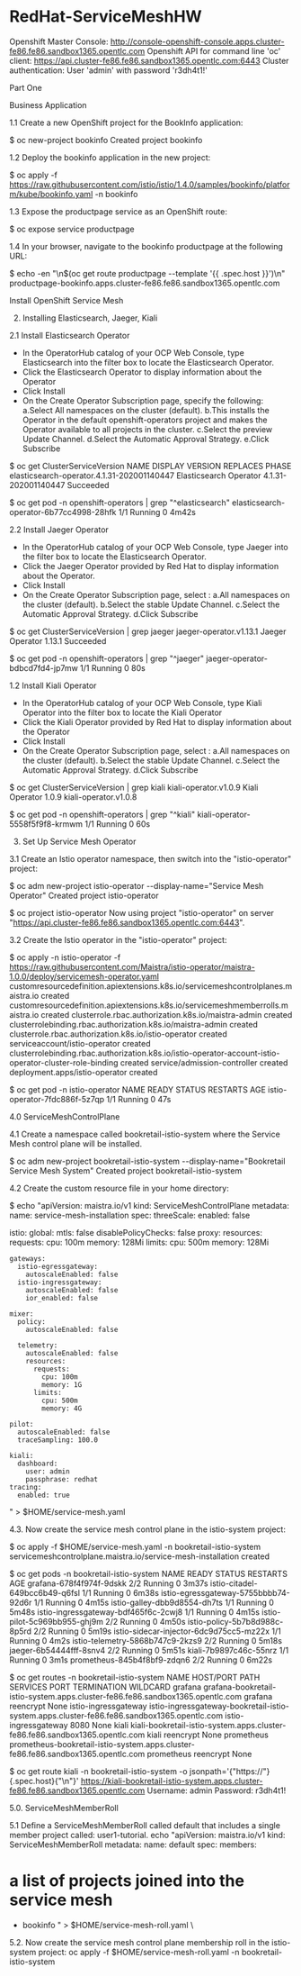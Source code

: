 # RedHat-ServiceMeshHW

Openshift Master Console: http://console-openshift-console.apps.cluster-fe86.fe86.sandbox1365.opentlc.com
Openshift API for command line 'oc' client: https://api.cluster-fe86.fe86.sandbox1365.opentlc.com:6443
Cluster authentication: User 'admin' with password 'r3dh4t1!'

Part One

Business Application

1.1 Create a new OpenShift project for the BookInfo application:

$ oc new-project bookinfo
Created project bookinfo

1.2 Deploy the bookinfo application in the new project:

$ oc apply -f https://raw.githubusercontent.com/istio/istio/1.4.0/samples/bookinfo/platform/kube/bookinfo.yaml -n bookinfo

1.3 Expose the productpage service as an OpenShift route:

$ oc expose service productpage

1.4 In your browser, navigate to the bookinfo productpage at the following URL:

$ echo -en "\n$(oc get route productpage --template '{{ .spec.host }}')\n"
productpage-bookinfo.apps.cluster-fe86.fe86.sandbox1365.opentlc.com

Install OpenShift Service Mesh

2. Installing Elasticsearch, Jaeger, Kiali

2.1 Install Elasticsearch Operator
 - In the OperatorHub catalog of your OCP Web Console, type Elasticsearch into the filter box to locate the Elasticsearch Operator.
 - Click the Elasticsearch Operator to display information about the Operator
 - Click Install
 - On the Create Operator Subscription page, specify the following:
     a.Select All namespaces on the cluster (default).
     b.This installs the Operator in the default openshift-operators project and makes the Operator available to all projects in the cluster.
     c.Select the preview Update Channel.
     d.Select the Automatic Approval Strategy.
     e.Click Subscribe

$ oc get ClusterServiceVersion
NAME                                         DISPLAY                  VERSION               REPLACES   PHASE
elasticsearch-operator.4.1.31-202001140447   Elasticsearch Operator   4.1.31-202001140447              Succeeded

$ oc get pod  -n openshift-operators | grep "^elasticsearch"
elasticsearch-operator-6b77cc4998-28hfk   1/1     Running   0          4m42s

2.2 Install Jaeger Operator

 - In the OperatorHub catalog of your OCP Web Console, type Jaeger into the filter box to locate the Elasticsearch Operator.
 - Click the Jaeger Operator provided by Red Hat to display information about the Operator.
 - Click Install
 - On the Create Operator Subscription page, select :
      a.All namespaces on the cluster (default).
      b.Select the stable Update Channel.
      c.Select the Automatic Approval Strategy.
      d.Click Subscribe

$ oc get ClusterServiceVersion | grep jaeger
jaeger-operator.v1.13.1                      Jaeger Operator          1.13.1                           Succeeded

$ oc get pod  -n openshift-operators | grep "^jaeger"
jaeger-operator-bdbcd7fd4-jp7mw           1/1     Running   0          80s	

1.2 Install Kiali Operator

 - In the OperatorHub catalog of your OCP Web Console, type Kiali Operator into the filter box to locate the Kiali Operator
 - Click the Kiali Operator provided by Red Hat to display information about the Operator
 - Click Install
 - On the Create Operator Subscription page, select :
      a.All namespaces on the cluster (default).
      b.Select the stable Update Channel.
      c.Select the Automatic Approval Strategy.
      d.Click Subscribe

$ oc get ClusterServiceVersion | grep kiali
kiali-operator.v1.0.9                        Kiali Operator           1.0.9                 kiali-operator.v1.0.8

$ oc get pod  -n openshift-operators | grep "^kiali"
kiali-operator-5558f5f9f8-krmwm           1/1     Running   0          60s

3. Set Up Service Mesh Operator

3.1 Create an Istio operator namespace, then switch into the "istio-operator" project:

$ oc adm new-project istio-operator --display-name="Service Mesh Operator"
Created project istio-operator

$ oc project istio-operator
Now using project "istio-operator" on server "https://api.cluster-fe86.fe86.sandbox1365.opentlc.com:6443".

3.2 Create the Istio operator in the "istio-operator" project:

$ oc apply -n istio-operator -f https://raw.githubusercontent.com/Maistra/istio-operator/maistra-1.0.0/deploy/servicemesh-operator.yaml
customresourcedefinition.apiextensions.k8s.io/servicemeshcontrolplanes.maistra.io created
customresourcedefinition.apiextensions.k8s.io/servicemeshmemberrolls.maistra.io created
clusterrole.rbac.authorization.k8s.io/maistra-admin created
clusterrolebinding.rbac.authorization.k8s.io/maistra-admin created
clusterrole.rbac.authorization.k8s.io/istio-operator created
serviceaccount/istio-operator created
clusterrolebinding.rbac.authorization.k8s.io/istio-operator-account-istio-operator-cluster-role-binding created
service/admission-controller created
deployment.apps/istio-operator created

$ oc get pod -n istio-operator
NAME                            READY   STATUS    RESTARTS   AGE
istio-operator-7fdc886f-5z7qp   1/1     Running   0          47s

4.0  ServiceMeshControlPlane

4.1 Create a namespace called bookretail-istio-system where the Service Mesh control plane will be installed.

$ oc adm new-project bookretail-istio-system --display-name="Bookretail Service Mesh System"
Created project bookretail-istio-system

4.2 Create the custom resource file in your home directory:

$ echo "apiVersion: maistra.io/v1
kind: ServiceMeshControlPlane
metadata:
  name: service-mesh-installation
spec:
  threeScale:
    enabled: false

  istio:
    global:
      mtls: false
      disablePolicyChecks: false
      proxy:
        resources:
          requests:
            cpu: 100m
            memory: 128Mi
          limits:
            cpu: 500m
            memory: 128Mi

    gateways:
      istio-egressgateway:
        autoscaleEnabled: false
      istio-ingressgateway:
        autoscaleEnabled: false
        ior_enabled: false

    mixer:
      policy:
        autoscaleEnabled: false

      telemetry:
        autoscaleEnabled: false
        resources:
          requests:
            cpu: 100m
            memory: 1G
          limits:
            cpu: 500m
            memory: 4G

    pilot:
      autoscaleEnabled: false
      traceSampling: 100.0

    kiali:
      dashboard:
        user: admin
        passphrase: redhat
    tracing:
      enabled: true

" > $HOME/service-mesh.yaml

4.3. Now create the service mesh control plane in the istio-system project:

$ oc apply -f $HOME/service-mesh.yaml -n bookretail-istio-system
servicemeshcontrolplane.maistra.io/service-mesh-installation created

$ oc get pods -n bookretail-istio-system
NAME                                      READY   STATUS    RESTARTS   AGE
grafana-678f4f974f-9dskk                  2/2     Running   0          3m37s
istio-citadel-649bcc6b49-q6fsl            1/1     Running   0          6m38s
istio-egressgateway-5755bbbb74-92d6r      1/1     Running   0          4m15s
istio-galley-dbb9d8554-dh7ts              1/1     Running   0          5m48s
istio-ingressgateway-bdf465f6c-2cwj8      1/1     Running   0          4m15s
istio-pilot-5c969bb955-ghj9m              2/2     Running   0          4m50s
istio-policy-5b7b8d988c-8p5rd             2/2     Running   0          5m19s
istio-sidecar-injector-6dc9d75cc5-mz22x   1/1     Running   0          4m2s
istio-telemetry-5868b747c9-2kzs9          2/2     Running   0          5m18s
jaeger-6b54444fff-8snv4                   2/2     Running   0          5m51s
kiali-7b9897c46c-55nrz                    1/1     Running   0          3m1s
prometheus-845b4f8bf9-zdqn6               2/2     Running   0          6m22s

$ oc get routes -n bookretail-istio-system
NAME                   HOST/PORT                                                                                     PATH   SERVICES               PORT    TERMINATION   WILDCARD
grafana                grafana-bookretail-istio-system.apps.cluster-fe86.fe86.sandbox1365.opentlc.com                       grafana                <all>   reencrypt     None
istio-ingressgateway   istio-ingressgateway-bookretail-istio-system.apps.cluster-fe86.fe86.sandbox1365.opentlc.com          istio-ingressgateway   8080                  None
kiali                  kiali-bookretail-istio-system.apps.cluster-fe86.fe86.sandbox1365.opentlc.com                         kiali                  <all>   reencrypt     None
prometheus             prometheus-bookretail-istio-system.apps.cluster-fe86.fe86.sandbox1365.opentlc.com                    prometheus             <all>   reencrypt     None

$ oc get route kiali -n bookretail-istio-system -o jsonpath='{"https://"}{.spec.host}{"\n"}'
https://kiali-bookretail-istio-system.apps.cluster-fe86.fe86.sandbox1365.opentlc.com
Username: admin
Password: r3dh4t1!

5.0. ServiceMeshMemberRoll

 5.1 Define a ServiceMeshMemberRoll called default that includes a single member project called: user1-tutorial.
echo "apiVersion: maistra.io/v1
kind: ServiceMeshMemberRoll
metadata:
  name: default
spec:
  members:
  # a list of projects joined into the service mesh
  - bookinfo
" > $HOME/service-mesh-roll.yaml \

5.2. Now create the service mesh control plane membership roll in the istio-system project:
oc apply -f $HOME/service-mesh-roll.yaml -n bookretail-istio-system